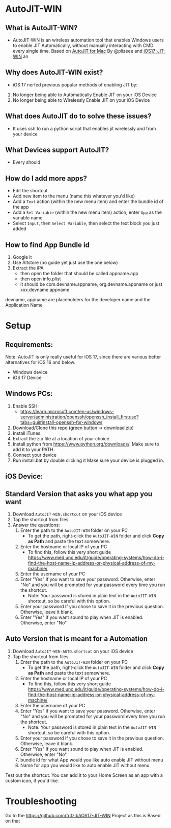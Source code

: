 # AutoJIT-WIN

## What is AutoJIT-WIN?
- AutoJIT-WIN is an wireless automation tool that enables Windows users to enable JIT Automatically, without manually interacting with CMD every single time. Based on [AutoJIT for Mac](https://github.com/plizeee/AutoJIT)  By @plizeee and [iOS17-JIT-WIN](https://github.com/fritzlb/iOS17-JIT-WIN/tree/main) an

## Why does AutoJIT-WIN exist?
- iOS 17 nerfed previous popular methods of enabling JIT by:
1. No longer being able to Automatically Enable JIT on your iOS Device
2. No longer being able to Wirelessly Enable JIT on your iOS Device

## What does AutoJIT do to solve these issues?
- It uses ssh to run a python script that enables jit wirelessly and from your device


## What Devices support AutoJIT?
- Every should

## How do I add more apps?
- Edit the shortcut
- Add new item to the menu (name this whatever you'd like)
- Add a `Text` action (within the new menu item) and enter the bundle id of the app
- Add a `Set Variable` (within the new menu item) action, enter `App` as the variable name
- Select `Input`, then `Select Variable`, then select the text block you just added

## How to find App Bundle id
1. Google it
2. Use Altstore (no guide yet just use the one below)
3. Extract the iPA 
   - then open the folder that should be called appname.app 
   - then open info.plist
   - it should be com.devname.appname, org.devname.appname or just xxx.devname.appname
     
devname, appname are placeholders for the developer name and the Application Name


# Setup

## Requirements:

Note: AutoJIT is only really useful for iOS 17, since there are various better alternatives for iOS 16 and below.

- Windows device
- iOS 17 Device
  

## Windows PCs:
1. Enable SSH:
   - https://learn.microsoft.com/en-us/windows-server/administration/openssh/openssh_install_firstuse?tabs=gui#install-openssh-for-windows
3. Download/Clone this repo (green button -> download zip)
4. Install iTunes.
5. Extract the zip file at a location of your choice.
6. Install python from https://www.python.org/downloads/. Make sure to add it to your PATH.
7. Connect your device
8. Run install.bat by double clicking it Make sure your device is plugged in.

## iOS Device:

## Standard Version that asks you what app you want
1. Download `AutoJIT-WIN.shortcut` on your iOS device
2. Tap the shortcut from files 
3. Answer the questions:
   1. Enter the path to the `AutoJIT-WIN` folder on your PC
      - To get the path, right-click the `AutoJIT-WIN` folder and click **Copy as Path** and paste the text somewhere.
   2. Enter the hostname or local IP of your PC
      - To find this, follow this very short guide https://www.med.unc.edu/it/guide/operating-systems/how-do-i-find-the-host-name-ip-address-or-physical-address-of-my-machine/
   3. Enter the username of your PC
   4. Enter "Yes" if you want to save your password. Otherwise, enter "No" and you will be prompted for your password every time you run the shortcut.
      - Note: Your password is stored in plain text in the `AutoJIT-WIN` shortcut, so be careful with this option.
   5. Enter your password if you chose to save it in the previous question. Otherwise, leave it blank.
   6. Enter "Yes" if you want sound to play when JIT is enabled. Otherwise, enter "No"
   
## Auto Version that is meant for a Automation
1. Download `AutoJIT-WIN-AUTO.shortcut` on your iOS device
2. Tap the shortcut from files
   1. Enter the path to the `AutoJIT-WIN` folder on your PC
      - To get the path, right-click the `AutoJIT-WIN` folder and click **Copy as Path** and paste the text somewhere.
   2. Enter the hostname or local IP of your PC
      - To find this, follow this very short guide https://www.med.unc.edu/it/guide/operating-systems/how-do-i-find-the-host-name-ip-address-or-physical-address-of-my-machine/
   3. Enter the username of your PC
   4. Enter "Yes" if you want to save your password. Otherwise, enter "No" and you will be prompted for your password every time you run the shortcut.
      - Note: Your password is stored in plain text in the `AutoJIT-WIN` shortcut, so be careful with this option.
   5. Enter your password if you chose to save it in the previous question. Otherwise, leave it blank.
   6. Enter "Yes" if you want sound to play when JIT is enabled. Otherwise, enter "No"
   7. bundle id for what App would you like auto enable JIT without menu
   8. Name for app you would like to auto enable JIT without menu

Test out the shortcut. You can add it to your Home Screen as an app with a custom icon, if you'd like.

# Troubleshooting

Go to the https://github.com/fritzlb/iOS17-JIT-WIN Project as this is Based on that




